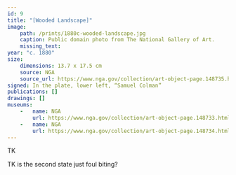 ```yaml
---
id: 9
title: "[Wooded Landscape]"
image:
    path: /prints/1880c-wooded-landscape.jpg
    caption: Public domain photo from The National Gallery of Art.
    missing_text: 
year: "c. 1880"
size:
    dimensions: 13.7 x 17.5 cm
    source: NGA
    source_url: https://www.nga.gov/collection/art-object-page.148735.html
signed: In the plate, lower left, “Samuel Colman”
publications: []
drawings: []
museums: 
    -   name: NGA
        url: https://www.nga.gov/collection/art-object-page.148733.html
    -   name: NGA
        url: https://www.nga.gov/collection/art-object-page.148734.html
---
```

TK

TK is the second state just foul biting?